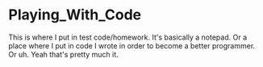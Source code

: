 Playing_With_Code
=================

This is where I put in test code/homework. It's basically a notepad. Or a place where I put in code I wrote in order to become a better programmer. Or uh. Yeah that's pretty much it.
